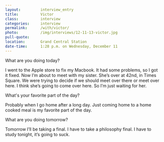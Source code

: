 ```yaml
---
layout:         interview_entry
title:          Victor
class:          interview
categories:     interview
permalink:      /with/victor/
photo:          /img/interviews/12-11-13-victor.jpg
pull-quote:
location:       Grand Central Station
date-time:      1:28 p.m. on Wednesday, December 11
---
```

<p class="question">What are you doing today?</p>
<p>I went to the Apple store to fix my Macbook. It had some problems, so I got it fixed. Now I’m about to meet with my sister. She’s over at 42nd, in Times Square. We were trying to decide if we should meet over there or meet over here. I think she’s going to come over here. So I’m just waiting for her.</p>

<p class="question">What's your favorite part of the day?</p>
<p>Probably when I go home after a long day. Just coming home to a home cooked meal is my favorite part of the day.</p>

<p class="question">What are you doing tomorrow?</p>
<p>Tomorrow I’ll be taking a final. I have to take a philosophy final. I have to study tonight, it’s going to suck.</p>